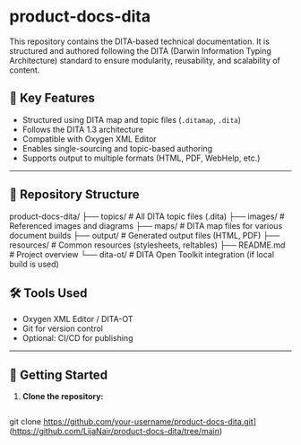 # product-docs-dita
This repository contains the DITA-based technical documentation. It is structured and authored following the DITA (Darwin Information Typing Architecture) standard to ensure modularity, reusability, and scalability of content.

## 🔑 Key Features

- Structured using DITA map and topic files (`.ditamap`, `.dita`)
- Follows the DITA 1.3 architecture
- Compatible with Oxygen XML Editor
- Enables single-sourcing and topic-based authoring
- Supports output to multiple formats (HTML, PDF, WebHelp, etc.)
---

## 📁 Repository Structure
product-docs-dita/
├── topics/            # All DITA topic files (.dita)
├── images/            # Referenced images and diagrams
├── maps/              # DITA map files for various document builds
├── output/            # Generated output files (HTML, PDF)
├── resources/         # Common resources (stylesheets, reltables)
├── README.md          # Project overview
└── dita-ot/           # DITA Open Toolkit integration (if local build is used)


## 🛠️ Tools Used

- Oxygen XML Editor / DITA-OT  
- Git for version control  
- Optional: CI/CD for publishing
---

## 🚀 Getting Started

1. **Clone the repository:**
   ```bash
  git clone https://github.com/your-username/product-docs-dita.git]
  (https://github.com/LijaNair/product-docs-dita/tree/main)

